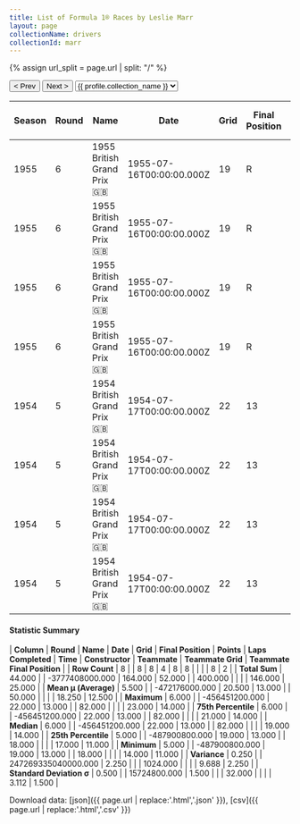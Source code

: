 ```yaml
---
title: List of Formula 1® Races by Leslie Marr
layout: page
collectionName: drivers
collectionId: marr
---
```


{% assign url_split = page.url | split: "/" %}
<div id="collection-navigation">
<button onclick="selector.options[selector.selectedIndex-1].value && (window.location = selector.options[selector.selectedIndex-1].value);">&lt; Prev</button>
<button onclick="selector.options[selector.selectedIndex+1].value && (window.location = selector.options[selector.selectedIndex+1].value);">Next &gt;</button>
<select id="selector" onchange="this.options[this.selectedIndex].value && (window.location = this.options[this.selectedIndex].value);">
  {% for collectionId in site.data[page.collectionName].refs %}
    {% if collectionId == page.collectionId %}
      {% assign selected = "selected" %}
    {% else %}
      {% assign selected = "" %}
    {% endif %}
    {% assign profile = site.data[page.collectionName][collectionId].profile %}
    <option value="/f1/{{ page.collectionName }}/{{ collectionId }}/{{ url_split[4] }}" {{ selected }}>{{ profile.collection_name }}</option>
  {% endfor %}
</select>
</div>

| Season | Round | Name | Date | Grid | Final Position | Points | Laps Completed | Time | Constructor | Teammate | Teammate Grid | Teammate Final Position |
|--|--|--|--|--|--|--|--|--|--|--|--|--|
| 1955 | 6 | 1955 British Grand Prix 🇬🇧 | 1955-07-16T00:00:00.000Z | 19 | R | 0.0 | 18 |   | Connaught 🇬🇧 | [Kenneth McAlpine 🇬🇧](/f1/drivers/mcalpine) | 17 | R |
| 1955 | 6 | 1955 British Grand Prix 🇬🇧 | 1955-07-16T00:00:00.000Z | 19 | R | 0.0 | 18 |   | Connaught 🇬🇧 | [Tony Rolt 🇬🇧](/f1/drivers/rolt) | 14 | R |
| 1955 | 6 | 1955 British Grand Prix 🇬🇧 | 1955-07-16T00:00:00.000Z | 19 | R | 0.0 | 18 |   | Connaught 🇬🇧 | [Jack Fairman 🇬🇧](/f1/drivers/fairman) | 21 | W |
| 1955 | 6 | 1955 British Grand Prix 🇬🇧 | 1955-07-16T00:00:00.000Z | 19 | R | 0.0 | 18 |   | Connaught 🇬🇧 | [Peter Walker 🇬🇧](/f1/drivers/peter_walker) | 14 | R |
| 1954 | 5 | 1954 British Grand Prix 🇬🇧 | 1954-07-17T00:00:00.000Z | 22 | 13 | 0.0 | 82 |   | Connaught 🇬🇧 | [Don Beauman 🇬🇧](/f1/drivers/beauman) | 17 | 11 |
| 1954 | 5 | 1954 British Grand Prix 🇬🇧 | 1954-07-17T00:00:00.000Z | 22 | 13 | 0.0 | 82 |   | Connaught 🇬🇧 | [Leslie Thorne 🇬🇧](/f1/drivers/thorne) | 23 | 14 |
| 1954 | 5 | 1954 British Grand Prix 🇬🇧 | 1954-07-17T00:00:00.000Z | 22 | 13 | 0.0 | 82 |   | Connaught 🇬🇧 | [Bill Whitehouse 🇬🇧](/f1/drivers/whitehouse) | 19 | R |
| 1954 | 5 | 1954 British Grand Prix 🇬🇧 | 1954-07-17T00:00:00.000Z | 22 | 13 | 0.0 | 82 |   | Connaught 🇬🇧 | [John Riseley-Prichard 🇬🇧](/f1/drivers/riseley_prichard) | 21 | R |

#### Statistic Summary

| **Column** | **Round** | **Name** | **Date** | **Grid** | **Final Position** | **Points** | **Laps Completed** | **Time** | **Constructor** | **Teammate** | **Teammate Grid** | **Teammate Final Position** |
| **Row Count** | 8 |  | 8 | 8 | 4 | 8 | 8 |  |  |  | 8 | 2 |
| **Total Sum** | 44.000 |  | -3777408000.000 | 164.000 | 52.000 |  | 400.000 |  |  |  | 146.000 | 25.000 |
| **Mean μ (Average)** | 5.500 |  | -472176000.000 | 20.500 | 13.000 |  | 50.000 |  |  |  | 18.250 | 12.500 |
| **Maximum** | 6.000 |  | -456451200.000 | 22.000 | 13.000 |  | 82.000 |  |  |  | 23.000 | 14.000 |
| **75th Percentile** | 6.000 |  | -456451200.000 | 22.000 | 13.000 |  | 82.000 |  |  |  | 21.000 | 14.000 |
| **Median** | 6.000 |  | -456451200.000 | 22.000 | 13.000 |  | 82.000 |  |  |  | 19.000 | 14.000 |
| **25th Percentile** | 5.000 |  | -487900800.000 | 19.000 | 13.000 |  | 18.000 |  |  |  | 17.000 | 11.000 |
| **Minimum** | 5.000 |  | -487900800.000 | 19.000 | 13.000 |  | 18.000 |  |  |  | 14.000 | 11.000 |
| **Variance** | 0.250 |  | 247269335040000.000 | 2.250 |  |  | 1024.000 |  |  |  | 9.688 | 2.250 |
| **Standard Deviation σ** | 0.500 |  | 15724800.000 | 1.500 |  |  | 32.000 |  |  |  | 3.112 | 1.500 |

Download data: [json]({{ page.url | replace:'.html','.json' }}), [csv]({{ page.url | replace:'.html','.csv' }})

